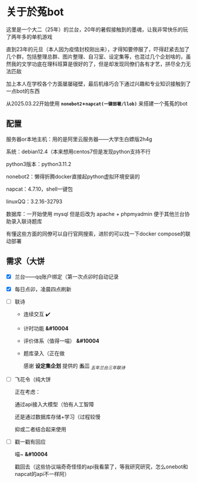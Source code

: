 # 关于於菟bot

这里是一个大二（25年）的兰台，20年的暑假接触到的墨魂，让我非常快乐的玩了两年多的单机游戏

直到23年的元旦（本人因为疫情封校刚出来），才得知要停服了，吓得赶紧去加了几个群，包括整理总群、图片整理、自习室、设定集等，也混过几个企划啥的，虽然我的文学功底在理科班算是很好的了，但是却发现同僚们各有才艺，拼尽全力无法匹敌

加上本人在学校各个方面屡屡碰壁，最后机缘巧合下通过兴趣和专业知识接触到了一点bot的东西

从2025.03.22开始使用 **`nonebot2`+`napcat(一键部署/llob)`** 来搭建一个菟菟的bot



## 配置

服务器or本地主机：用的是阿里云服务器——大学生白嫖版2h4g

系统：debian12.4（本来想用centos7但是发现python支持不行

python3版本：python3.11.2

nonebot2：懒得折腾docker直接起python虚拟环境安装的

napcat：4.7.10，shell一键包

linuxQQ：3.2.16-32793

数据库：一开始使用 mysql 但是后改为 apache + phpmyadmin 便于其他兰台协助录入联诗题库



有懂这些方面的同僚可以自行官网搜索，进阶的可以找一下docker compose的联动部署



## 需求（大饼

- [x] 兰台——qq账户绑定（第一次点卯时自动记录

- [x] 每日点卯，凌晨四点刷新

- [ ] 联诗

  - 连续交互 :heavy_check_mark:

  - 计时功能 **&#10004**

  - 评价体系（值得一喵） **&#10004**

  - 题库录入（正在做

    感谢 **设定集企划** 提供的 ~~**五三**~~ <sub>*五年兰台三年联诗*</sub>

- [ ] 飞花令（纯大饼

  正在考虑：

  通过api接入大模型（怕有人工智障

  还是通过数据库存储+学习（过程较慢

  抑或二者结合起来使用

- [ ] 戳一戳有回应

  喵~  **&#10004**

  戳回去（这些协议端奇奇怪怪的api我看蒙了，等我研究研究，怎么onebot和napcat的api不一样阿）
